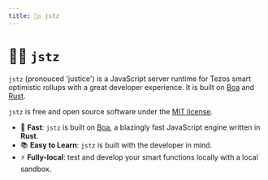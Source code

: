 ```yaml
---
title: 👨‍⚖️ jstz
---
```


<script setup>
import VPButton from "vitepress/dist/client/theme-default/components/VPButton.vue";
</script>

# 👨‍⚖️ `jstz`

`jstz` (pronouced 'justice') is a JavaScript server runtime for Tezos smart optimistic rollups
with a great developer experience. It is built on [Boa](https://boajs.dev/) and [Rust](https://www.rust-lang.org/).

`jstz` is free and open source software under the [MIT license](https://github.com/jstz-dev/jstz/blob/main/LICENSE).

- 🚀 **Fast**: `jstz` is built on [Boa](https://boajs.dev/), a blazingly fast JavaScript engine written in **Rust**.
- 📚 **Easy to Learn**: `jstz` is built with the developer in mind.
- ⚡️ **Fully-local**: test and develop your smart functions locally with a local sandbox.

<VPButton href="/quick_start" size="big" theme="alt" text="Get Started!" style="border-radius:4px;text-decoration:none" />
